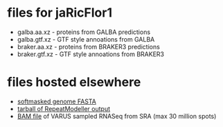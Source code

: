 # files for jaRicFlor1
* galba.aa.xz - proteins from GALBA predictions
* galba.gtf.xz - GTF style annoations from GALBA
* braker.aa.xz - proteins from BRAKER3 predictions
* braker.gtf.xz - GTF style annoations from BRAKER3

# files hosted elsewhere
* [softmasked genome FASTA](https://asg_hubs.cog.sanger.ac.uk/jaRicFlor1/jaRicFlor1.fa.masked)
* [tarball of RepeatModeller output](https://asg_hubs.cog.sanger.ac.uk/jaRicFlor1/jaRicFlor1.tar.xz)
* [BAM file](https://asg_hubs.cog.sanger.ac.uk/jaRicFlor1/VARUS.bam) of VARUS sampled RNASeq from SRA (max 30 million spots)

